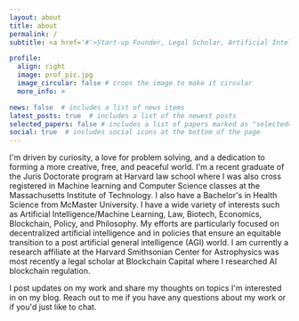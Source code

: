 ```yaml
---
layout: about
title: about
permalink: /
subtitle: <a href='#'>Start-up Founder, Legal Scholar, Artificial Intelligence Researcher</a>.

profile:
  align: right
  image: prof_pic.jpg
  image_circular: false # crops the image to make it circular
  more_info: >

news: false  # includes a list of news items
latest_posts: true  # includes a list of the newest posts
selected_papers: false # includes a list of papers marked as "selected={true}"
social: true  # includes social icons at the bottom of the page
---
```


I'm driven by curiosity, a love for problem solving, and a dedication to forming a more creative, free, and peaceful world. I'm a recent graduate of the Juris Doctorate program at Harvard law school where I was also cross registered in Machine learning and Computer Science classes at the Massachusetts Institute of Technology. I also have a Bachelor's in Health Science from McMaster University. I have a wide variety of interests such as Artificial Intelligence/Machine Learning, Law, Biotech, Economics, Blockchain, Policy, and Philosophy. My efforts are particularly focused on decentralized artificial intelligence and in policies that ensure an equitable transition to a post artificial general intelligence (AGI) world. I am currently a research affiliate at the Harvard Smithsonian Center for Astrophysics was most recently a legal scholar at Blockchain Capital where I researched AI blockchain regulation. 

I post updates on my work and share my thoughts on topics I'm interested in on my blog. Reach out to me if you have any questions about my work or if you'd just like to chat.
